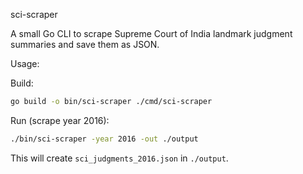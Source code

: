 sci-scraper

A small Go CLI to scrape Supreme Court of India landmark judgment summaries and save them as JSON.

Usage:

Build:

```bash
go build -o bin/sci-scraper ./cmd/sci-scraper
```

Run (scrape year 2016):

```bash
./bin/sci-scraper -year 2016 -out ./output
```

This will create `sci_judgments_2016.json` in `./output`.
